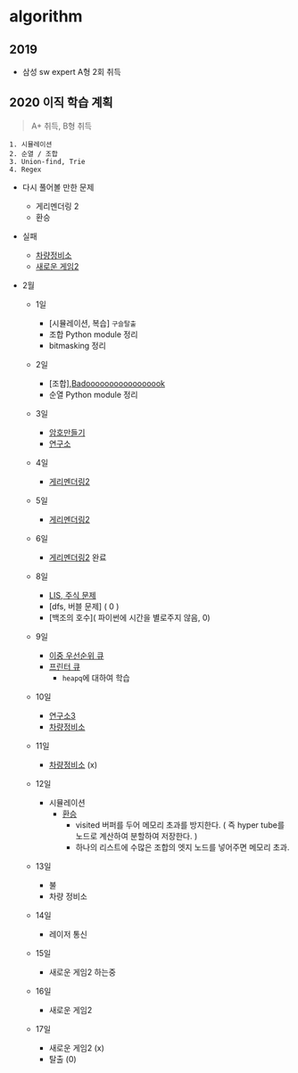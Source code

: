 # algorithm

## 2019
- 삼성 sw expert A형 2회 취득

## 2020 이직 학습 계획
> A+ 취득, B형 취득
```
1. 시뮬레이션
2. 순열 / 조합
3. Union-find, Trie
4. Regex
```
- 다시 풀어볼 만한 문제
    - 게리멘더링 2
    - 환승


- 실패
    - [차량정비소](https://swexpertacademy.com/main/code/problem/problemDetail.do?contestProbId=AV6c6bgaIuoDFAXy)
    - [새로운 게임2](https://www.acmicpc.net/problem/17837)
- 2월
    - 1일
        - [시뮬레이션, 복습] `구슬탈출`
        - 조합 Python module 정리
        - bitmasking 정리
    - 2일
        - [조합],[Badooooooooooooooook](https://www.acmicpc.net/problem/16988)
        - 순열 Python module 정리
    - 3일
        - [암호만들기](https://www.acmicpc.net/problem/1759)
        - [연구소](https://www.acmicpc.net/problem/14502)

    - 4일
        - [게리멘더링2](https://www.acmicpc.net/problem/17779)
    - 5일
        - [게리멘더링2](https://www.acmicpc.net/problem/17779)
    - 6일
        - [게리멘더링2](https://www.acmicpc.net/problem/17779) 완료
    - 8일
        - [LIS, 주식 문제]( 0 )
        - [dfs, 버블 문제] ( 0 )
        - [백조의 호수]( 파이썬에 시간을 별로주지 않음, 0)
    - 9일
        - [이중 우선순위 큐](https://www.acmicpc.net/problem/7662)
        - [프린터 큐](https://www.acmicpc.net/problem/1966)
            - `heapq`에 대하여 학습
    - 10일        
        - [연구소3](http://boj.kr/17142)
        - [차량정비소](https://swexpertacademy.com/main/code/problem/problemDetail.do?contestProbId=AV6c6bgaIuoDFAXy)
    
    - 11일
        - [차량정비소](https://swexpertacademy.com/main/code/problem/problemDetail.do?contestProbId=AV6c6bgaIuoDFAXy) (x)
    - 12일
        - 시뮬레이션
            - [환승](https://www.acmicpc.net/problem/5214)
                - visited 버퍼를 두어 메모리 초과를 방지한다. ( 즉 hyper tube를 노드로 계산하여 분할하여 저장한다. )
                - 하나의 리스트에 수많은 조합의 엣지 노드를 넣어주면 메모리 초과.
    - 13일
        - 불
        - 차량 정비소
    
    - 14일
        - 레이저 통신
    - 15일
        - 새로운 게임2 하는중 
    - 16일
        - 새로운 게임2
    - 17일
        - 새로운 게임2 (x)
        - 탈출 (0)